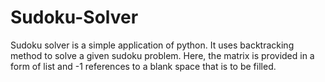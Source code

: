 # Sudoku-Solver
Sudoku solver is a simple application of python. It uses backtracking method to solve a given sudoku problem.
Here, the matrix is provided in a form of list and -1 references to a blank space that is to be filled.
